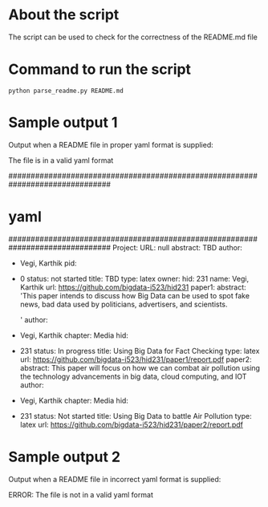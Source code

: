 # About the script

The script can be used to check for the correctness of the README.md file

# Command to run the script

    python parse_readme.py README.md

# Sample output 1

Output when a README file in proper yaml format is supplied:

The file is in a valid yaml format

###############################################################################
# yaml
###############################################################################
Project:
  URL: null
  abstract: TBD
  author:
  - Vegi, Karthik
  pid:
  - 0
  status: not started
  title: TBD
  type: latex
owner:
  hid: 231
  name: Vegi, Karthik
  url: https://github.com/bigdata-i523/hid231
paper1:
  abstract: 'This paper intends to discuss how Big Data can be used to spot fake news,
    bad data used by politicians, advertisers, and scientists.

    '
  author:
  - Vegi, Karthik
  chapter: Media
  hid:
  - 231
  status: In progress
  title: Using Big Data for Fact Checking
  type: latex
  url: https://github.com/bigdata-i523/hid231/paper1/report.pdf
paper2:
  abstract: This paper will focus on how we can combat air pollution using the technology
    advancements in big data, cloud computing, and IOT
  author:
  - Vegi, Karthik
  chapter: Media
  hid:
  - 231
  status: Not started
  title: Using Big Data to battle Air Pollution
  type: latex
  url: https://github.com/bigdata-i523/hid231/paper2/report.pdf

    
# Sample output 2

Output when a README file in incorrect yaml format is supplied:

ERROR: The file is not in a valid yaml format
